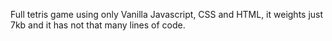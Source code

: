 Full tetris game using only Vanilla Javascript, CSS and HTML, it weights just 7kb and it has not that many lines of code.
